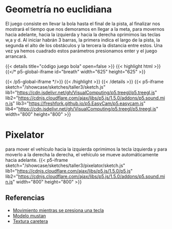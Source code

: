 # Geometría no euclidiana

El juego consiste en llevar la bola hasta el final de la pista, al finalizar nos mostrará el tiempo que nos demoramos en llegar a la meta, para movernos hacia adelante, hacia la izquierda y hacia la derecha oprimimos las teclas w,a y d. Al iniciar habrán 3 barras, la primera indica el largo de la pista, la segunda el alto de los obstáculos y la tercera la distancia entre estos. Una vez ya hemos cuadrado estos parámetros presionamos enter y el juego arrancará.

{{< details title="código juego bola" open=false >}}
{{< highlight html >}}
{{</* p5-global-iframe id="breath" width="625" height="625" >}}

{{< /p5-global-iframe */>}}
{{< /highlight >}}
{{< /details >}}
{{< p5-iframe sketch="/showcase/sketches/taller3/sketch.js" lib1="https://cdn.jsdelivr.net/gh/VisualComputing/p5.treegl/p5.treegl.js" lib2="https://cdnjs.cloudflare.com/ajax/libs/p5.js/1.5.0/addons/p5.sound.min.js" lib3="https://freshfork.github.io/p5.EasyCam/p5.easycam.js" lib4="https://cdn.jsdelivr.net/gh/VisualComputing/p5.treegl/p5.treegl.js"  width="800" height="800" >}}


# Pixelator
para mover el vehículo hacia la izquierda oprimimos la tecla izquierda y para moverlo a la derecha la derecha, el vehículo se mueve automáticamente hacia adelante.
{{< p5-iframe sketch="/showcase/sketches/taller3/pixelator/sketch.js" lib1="https://cdnjs.cloudflare.com/ajax/libs/p5.js/1.5.0/p5.js" lib2="https://cdnjs.cloudflare.com/ajax/libs/p5.js/1.5.0/addons/p5.sound.min.js" width="800" height="800" >}}
## **Referencias** 
- [Movimiento mientras se presiona una tecla](https://editor.p5js.org/Viv-Galinari/sketches/SJncLkliW)
- [Modelo mustan](https://www.cgtrader.com/items/2226459/download-page)
- [Textura caretera](https://www.pexels.com/es-es/foto/roca-gris-8892/)
